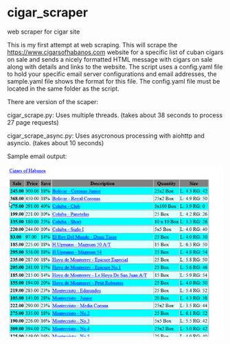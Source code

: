 # cigar_scraper
web scraper for cigar site

This is my first attempt at web scraping. This will scrape the https://www.cigarsofhabanos.com website for a specific list of cuban cigars on sale and sends a nicely formatted HTML message with cigars on sale along with details and links to the website.  The script uses a config.yaml file to hold your specific email server configurations and email addresses, the sample.yaml file shows the format for this file.  The config.yaml file must be located in the same folder as the script.

There are version of the scaper:

cigar_scrape.py: Uses multiple threads. (takes about 38 seconds to process 27 page requests)

cigar_scrape_async.py: Uses asycronous processing with aiohttp and asyncio. (takes about 10 seconds)


Sample email output:

![Alt text](example.png?raw=true "Example")

